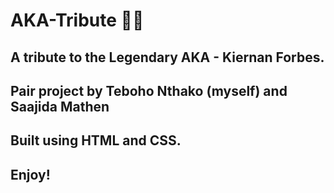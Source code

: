 # AKA-Tribute 👑💙

## A tribute to the Legendary AKA - Kiernan Forbes. 

## Pair project by Teboho Nthako (myself) and Saajida Mathen 

## Built using HTML and CSS. 

## Enjoy! 
